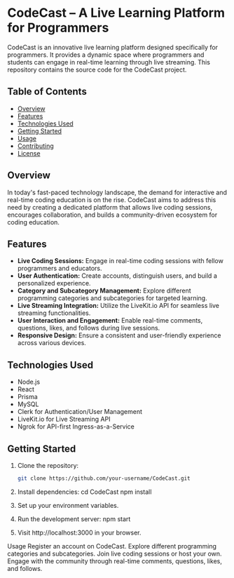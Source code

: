 # CodeCast – A Live Learning Platform for Programmers

CodeCast is an innovative live learning platform designed specifically for programmers. It provides a dynamic space where programmers and students can engage in real-time learning through live streaming. This repository contains the source code for the CodeCast project.

## Table of Contents

- [Overview](#overview)
- [Features](#features)
- [Technologies Used](#technologies-used)
- [Getting Started](#getting-started)
- [Usage](#usage)
- [Contributing](#contributing)
- [License](#license)

## Overview

In today's fast-paced technology landscape, the demand for interactive and real-time coding education is on the rise. CodeCast aims to address this need by creating a dedicated platform that allows live coding sessions, encourages collaboration, and builds a community-driven ecosystem for coding education.

## Features

- **Live Coding Sessions:** Engage in real-time coding sessions with fellow programmers and educators.
- **User Authentication:** Create accounts, distinguish users, and build a personalized experience.
- **Category and Subcategory Management:** Explore different programming categories and subcategories for targeted learning.
- **Live Streaming Integration:** Utilize the LiveKit.io API for seamless live streaming functionalities.
- **User Interaction and Engagement:** Enable real-time comments, questions, likes, and follows during live sessions.
- **Responsive Design:** Ensure a consistent and user-friendly experience across various devices.

## Technologies Used

- Node.js
- React
- Prisma
- MySQL
- Clerk for Authentication/User Management
- LiveKit.io for Live Streaming API
- Ngrok for API-first Ingress-as-a-Service

## Getting Started

1. Clone the repository:

   ```bash
   git clone https://github.com/your-username/CodeCast.git
2. Install dependencies:
cd CodeCast
npm install

3. Set up your environment variables.

4. Run the development server:
npm start

5. Visit http://localhost:3000 in your browser.

Usage
Register an account on CodeCast.
Explore different programming categories and subcategories.
Join live coding sessions or host your own.
Engage with the community through real-time comments, questions, likes, and follows.
